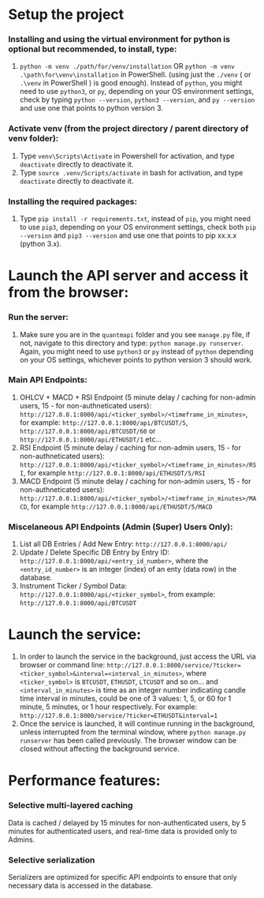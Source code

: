 # Setup the project
### Installing and using the virtual environment for python is optional but recommended, to install, type: 
1. ```python -m venv ./path/for/venv/installation``` OR ```python -m venv .\path\for\venv\installation``` in PowerShell. (using just the ```./venv``` ( or ```.\venv``` in PowerShell ) is good enough). Instead of ```python```, you might need to use ```python3```, or ```py```, depending on your OS environment settings, check by typing ```python --version```, ```python3 --version```, and ```py --version``` and use one that points to python version 3. 

### Activate venv (from the project directory / parent directory of venv folder):
1. Type ```venv\Scripts\Activate``` in Powershell for activation, and type ```deactivate``` directly to deactivate it.
2. Type ```source .venv/Scripts/activate``` in bash for activation, and type ```deactivate``` directly to deactivate it.

### Installing the required packages:
1. Type ```pip install -r requirements.txt```, instead of ```pip```, you might need to use ```pip3```, depending on your OS environment settings, check both ```pip --version``` and ```pip3 --version``` and use one that points to pip xx.x.x (python 3.x).

# Launch the API server and access it from the browser:
### Run the server:
1. Make sure you are in the ```quantmapi``` folder and you see ```manage.py``` file, if not, navigate to this directory and type: ```python manage.py runserver```. Again, you might need to use ```python3``` or ```py``` instead of ```python``` depending on your OS settings, whichever points to python version 3 should work. 
### Main API Endpoints:
1. OHLCV + MACD + RSI Endpoint (5 minute delay / caching for non-admin users, 15 - for non-authneticated users): ```http://127.0.0.1:8000/api/<ticker_symbol>/<timeframe_in_minutes>```, for example: ```http://127.0.0.1:8000/api/BTCUSDT/5```, ```http://127.0.0.1:8000/api/BTCUSDT/60``` or ```http://127.0.0.1:8000/api/ETHUSDT/1``` etc...
2. RSI Endpoint (5 minute delay / caching for non-admin users, 15 - for non-authneticated users): ```http://127.0.0.1:8000/api/<ticker_symbol>/<timeframe_in_minutes>/RSI```, for example ```http://127.0.0.1:8000/api/ETHUSDT/5/RSI```
3. MACD Endpoint (5 minute delay / caching for non-admin users, 15 - for non-authneticated users): ```http://127.0.0.1:8000/api/<ticker_symbol>/<timeframe_in_minutes>/MACD```, for example ```http://127.0.0.1:8000/api/ETHUSDT/5/MACD```
### Miscelaneous API Endpoints (Admin (Super) Users Only):
1. List all DB Entries / Add New Entry: ```http://127.0.0.1:8000/api/```
2. Update / Delete Specific DB Entry by Entry ID: ```http://127.0.0.1:8000/api/<entry_id_number>```, where the ```<entry_id_number>``` is an integer (index) of an enty (data row) in the database. 
3. Instrument Ticker / Symbol Data: ```http://127.0.0.1:8000/api/<ticker_symbol>```, from example: ```http://127.0.0.1:8000/api/BTCUSDT```


# Launch the service:
1. In order to launch the service in the background, just access the URL via browser or command line: ```http://127.0.0.1:8000/service/?ticker=<ticker_symbol>&interval=<interval_in_minutes>```, where ```<ticker_symbol>``` is ```BTCUSDT```, ```ETHUSDT```, ```LTCUSDT``` and so on... and ```<interval_in_minutes>``` is time as an integer number indicating candle time interval in minutes, could be one of 3 values: 1, 5, or 60 for 1 minute, 5 minutes, or 1 hour respectively. For example: ```http://127.0.0.1:8000/service/?ticker=ETHUSDT&interval=1```
2. Once the service is launched, it will continue running in the background, unless interrupted from the terminal window, where ```python manage.py runserver``` has been called previously. The browser window can be closed without affecting the background service. 

# Performance features:
### Selective multi-layered caching
Data is cached / delayed by 15 minutes for non-authenticated users, by 5 minutes for authenticated users, and real-time data is provided only to Admins. 
### Selective serialization
Serializers are optimized for specific API endpoints to ensure that only necessary data is accessed in the database. 